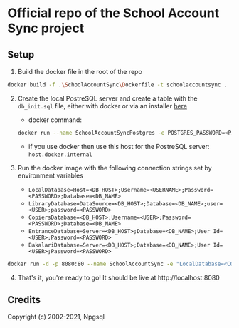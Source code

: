 # Official repo of the School Account Sync project

## Setup

1. Build the docker file in the root of the repo

```bash
docker build -f .\SchoolAccountSync\Dockerfile -t schoolaccountsync .
```

2. Create the local PostreSQL server and create a table with the `db_init.sql` file, either with docker or via an installer [here](https://www.postgresql.org/download/)

   - docker command:

   ```bash
   docker run --name SchoolAccountSyncPostgres -e POSTGRES_PASSWORD=<PASSWORD> -d postgres
   ```

   - if you use docker then use this host for the PostreSQL server: `host.docker.internal`

3. Run the docker image with the following connection strings set by environment variables
   - `LocalDatabase=Host=<DB_HOST>;Username=<USERNAME>;Password=<PASSWORD>;Database=<DB_NAME>`
   - `LibraryDatabase=DataSource=<DB_HOST>;Database=<DB_NAME>;user=<USER>;password=<PASSWORD>`
   - `CopiersDatabase=<DB_HOST>;Username=<USER>;Password=<PASSWORD>;Database=<DB_NAME>`
   - `EntranceDatabase=Server=<DB_HOST>;Database=<DB_NAME>;User Id=<USER>;Password=<PASSWORD>`
   - `BakalariDatabase=Server=<DB_HOST>;Database=<DB_NAME>;User Id=<USER>;Password=<PASSWORD>`

```bash
docker run -d -p 8080:80 --name SchoolAccountSync -e "LocalDatabase=<CONNECTIONSTRING_POSTGRESQL>" -e "LibraryDatabase=<CONNECTIONSTRING_FIREBIRD>" -e "BakalariDatabase=<CONNECTIONSTRING_MSSQL>" -e "EntranceDatabase=<CONNECTIONSTRING_MSSQL>" -e "CopiersDatabase=<CONNECTIONSTRING_POSTGRESQL>" schoolaccountsync
```

4. That's it, you're ready to go! It should be live at http://localhost:8080

## Credits

Copyright (c) 2002-2021, Npgsql
